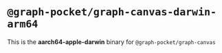 # `@graph-pocket/graph-canvas-darwin-arm64`

This is the **aarch64-apple-darwin** binary for `@graph-pocket/graph-canvas`
